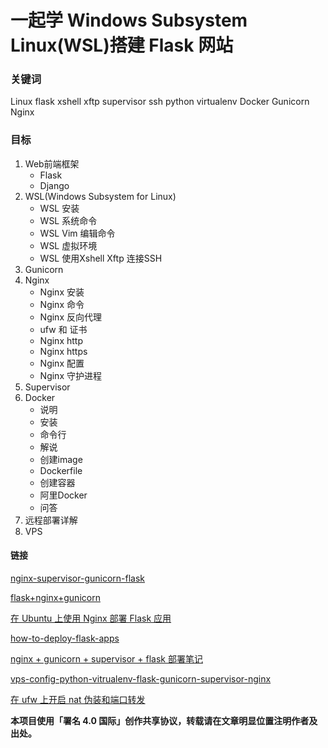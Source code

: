 # 一起学 Windows Subsystem Linux(WSL)搭建 Flask 网站

### 关键词
Linux flask xshell xftp supervisor ssh python virtualenv Docker Gunicorn Nginx

### 目标
1. Web前端框架
   * Flask 
   * Django 
2. WSL(Windows Subsystem for Linux)
   * WSL 安装
   * WSL 系统命令
   * WSL Vim 编辑命令
   * WSL 虚拟环境
   * WSL 使用Xshell Xftp 连接SSH
3. Gunicorn
4. Nginx
   * Nginx 安装
   * Nginx 命令
   * Nginx 反向代理
   * ufw 和 证书
   * Nginx http
   * Nginx https
   * Nginx 配置
   * Nginx 守护进程
5. Supervisor
6. Docker
   * 说明
   * 安装
   * 命令行
   * 解说
   * 创建image
   * Dockerfile
   * 创建容器
   * 阿里Docker
   * 问答
7. 远程部署详解
8. VPS

#### 链接
[nginx-supervisor-gunicorn-flask](http://www.simpleapples.com/2015/06/11/configure-nginx-supervisor-gunicorn-flask/)  

[flask+nginx+gunicorn](https://baijiahao.baidu.com/s?id=1616440047552092518&wfr=spider&for=pc)  

[在 Ubuntu 上使用 Nginx 部署 Flask 应用 ](https://www.oschina.net/translate/serving-flask-with-nginx-on-ubuntu)  

[how-to-deploy-flask-apps](https://blog.igevin.info/posts/how-to-deploy-flask-apps/)

[nginx + gunicorn + supervisor + flask 部署笔记](https://www.jianshu.com/p/be9dd421fb8d)

[vps-config-python-vitrualenv-flask-gunicorn-supervisor-nginx](http://beiyuu.com/vps-config-python-vitrualenv-flask-gunicorn-supervisor-nginx)  

[在 ufw 上开启 nat 伪装和端口转发](https://www.logcg.com/archives/993.html)  

**本项目使用「署名 4.0 国际」创作共享协议，转载请在文章明显位置注明作者及出处。**
